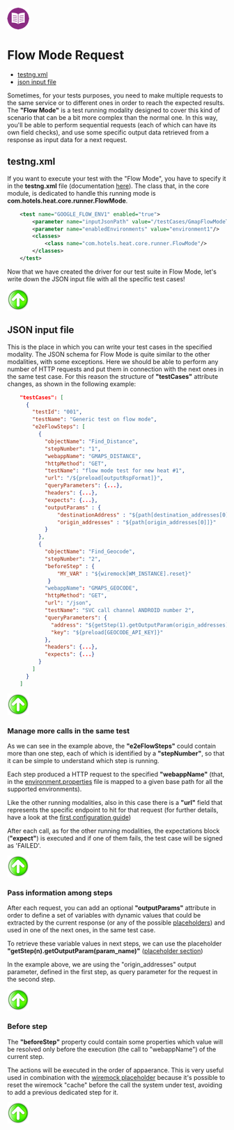 [![Back to Table Of Contents][leftArrow]](../readme.md)

<a name="flow-mode"></a>
# Flow Mode Request

  * [testng.xml](#testngXml)
  * [json input file](#jsonInputFile)

Sometimes, for your tests purposes, you need to make multiple requests to the same service or to different ones in order to reach the expected results.
The **"Flow Mode"** is a test running modality designed to cover this kind of scenario that can be a bit more complex than the normal one.
In this way, you'll be able to perform sequential requests (each of which can have its own field checks), and use some specific output data retrieved from a response as input data for a next request.


<a name="testngXml"></a>
## testng.xml
If you want to execute your test with the "Flow Mode", you have to specify it in the **testng.xml** file (documentation [here](readme_singleMode.md)).
The class that, in the core module, is dedicated to handle this running mode is **com.hotels.heat.core.runner.FlowMode**.

```xml
    <test name="GOOGLE_FLOW_ENV1" enabled="true">
        <parameter name="inputJsonPath" value="/testCases/GmapFlowModeTestCases.json"/>
        <parameter name="enabledEnvironments" value="environment1"/>
        <classes>
            <class name="com.hotels.heat.core.runner.FlowMode"/>
        </classes>
    </test>
```
Now that we have created the driver for our test suite in Flow Mode, let's write down the JSON input file with all the specific test cases!

[![Back to the Top Of Page][upArrow]](#flow-mode)

<a name="jsonInputFile"></a>
## JSON input file
This is the place in which you can write your test cases in the specified modality.
The JSON schema for Flow Mode is quite similar to the other modalities, with some exceptions.
Here we should be able to perform any number of HTTP requests and put them in connection with the next ones in the same test case.
For this reason the structure of **"testCases"** attribute changes, as shown in the following example:


```json
    "testCases": [
      {
        "testId": "001",
        "testName": "Generic test on flow mode",
        "e2eFlowSteps": [
          {
            "objectName": "Find_Distance",
            "stepNumber": "1",
            "webappName": "GMAPS_DISTANCE",
            "httpMethod": "GET",
            "testName": "flow mode test for new heat #1",
            "url": "/${preload[outputRspFormat]}",
            "queryParameters": {...},
            "headers": {...},
            "expects": {...},
            "outputParams" : {
                "destinationAddress" : "${path[destination_addresses[0]]}",
                "origin_addresses" : "${path[origin_addresses[0]]}"
            }
          },
          {
            "objectName": "Find_Geocode", 
            "stepNumber": "2",
            "beforeStep" : {
                "MY_VAR" : "${wiremock[WM_INSTANCE].reset}"
             }
            "webappName": "GMAPS_GEOCODE",
            "httpMethod": "GET",
            "url": "/json",
            "testName": "SVC call channel ANDROID number 2",
            "queryParameters": {
              "address": "${getStep(1).getOutputParam(origin_addresses)}", 
              "key": "${preload[GEOCODE_API_KEY]}"
            },
            "headers": {...},
            "expects": {...}
          }
        ]
      }
    ]
```
[![Back to the Top Of Page][upArrow]](#flow-mode)

### Manage more calls in the same test
As we can see in the example above, the **"e2eFlowSteps"** could contain more than one step, each of which is identified by a **"stepNumber"**, so that it can be simple to understand which step is running.

Each step produced a HTTP request to the specified **"webappName"** (that, in the [environment.properties](readme_firstConf.md) file is mapped to a given base path for all the supported environments).

Like the other running modalities, also in this case there is a **"url"** field that represents the specific endpoint to hit for that request (for further details, have a look at the [first configuration guide](readme_firstConf.md))

After each call, as for the other running modalities, the expectations block (**"expect"**) is executed and if one of them fails, the test case will be signed as 'FAILED'. 

[![Back to the Top Of Page][upArrow]](#flow-mode)

### Pass information among steps
After each request, you can add an optional **"outputParams"** attribute in order to define a set  of variables with dynamic values that could be extracted by the current response (or any of the possible [placeholders](readme_placeholders.md)) and used in one of the next ones, in the same test case.

To retrieve these variable values in next steps, we can use the placeholder **"getStep(n).getOutputParam(param_name)"** ([placeholder section](readme_placeholders.md))

In the example above, we are using the "origin_addresses" output parameter, defined in the first step, as query parameter for the request in the second step.

[![Back to the Top Of Page][upArrow]](#flow-mode)

### Before step
The **"beforeStep"** property could contain some properties which value will be resolved only before the execution (the call to "webappName") of the current step.

The actions will be executed in the order of appaerance.
This is very useful used in combination with the [wiremock placeholder](readme_placeholders.md) because it's possible to reset the wiremock "cache" before the call the system under test, avoiding to add a previous dedicated step for it.  

[![Back to the Top Of Page][upArrow]](#flow-mode)

[upArrow]: img/UpArrow.png
[leftArrow]: img/LeftArrow.png
